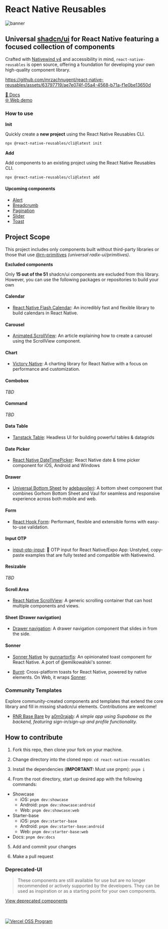 # React Native Reusables

![banner](https://github.com/mrzachnugent/react-native-reusables/assets/63797719/0eef0a6d-d8eb-4b52-a97d-fa3b1e534215)

## Universal [shadcn/ui](https://ui.shadcn.com) for React Native featuring a focused collection of components

Crafted with [Nativewind v4](https://www.nativewind.dev/) and accessibility in mind, `react-native-reusables` is open source, offering a foundation for developing your own high-quality component library.

https://github.com/mrzachnugent/react-native-reusables/assets/63797719/ae7e074f-05a4-4568-b71a-f1e0be13650d

[📖 Docs](https://rnr-docs.vercel.app/)
<br/>
[🌐 Web demo](https://rnr-showcase.vercel.app/)

### How to use

**Init**

Quickly create a **new project** using the React Native Reusables CLI.

```bash
npx @react-native-reusables/cli@latest init
```

**Add**

Add components to an existing project using the React Native Reusables CLI.

```bash
npx @react-native-reusables/cli@latest add
```

#### Upcoming components

- [Alert](https://ui.shadcn.com/docs/components/alert)
- [Breadcrumb](https://ui.shadcn.com/docs/components/breadcrumb)
- [Pagination](https://ui.shadcn.com/docs/components/pagination)
- [Slider](https://ui.shadcn.com/docs/components/slider)
- [Toast](https://ui.shadcn.com/docs/components/toast)

## Project Scope

This project includes only components built without third-party libraries or those that use [@rn-primitives](https://rnprimitives.com) _(universal radix-ui/primitives)_.

**Excluded components**

Only **15 out of the 51** shadcn/ui components are excluded from this library. However, you can use the following packages or repositories to build your own

#### Calendar

- [React Native Flash Calendar](https://github.com/MarceloPrado/flash-calendar): An incredibly fast and flexible library to build calendars in React Native.

#### Carousel

- [Animated.ScrollView](https://medium.com/timeless/building-a-gallery-carousel-in-react-native-using-reanimated-i-19b19e6b6b10): An article explaining how to create a carousel using the ScrollView component.

#### Chart

- [Victory Native](https://github.com/FormidableLabs/victory-native-xl): A charting library for React Native with a focus on performance and customization.

#### Combobox

_TBD_

#### Command

_TBD_

#### Data Table

- [Tanstack Table](https://tanstack.com/table/latest): Headless UI for building powerful tables & datagrids

#### Date Picker

- [React Native DateTimePicker](https://github.com/react-native-datetimepicker/datetimepicker): React Native date & time picker component for iOS, Android and Windows

#### Drawer

- [Universal Bottom Sheet](https://github.com/adebayoileri/universal-bottom-sheet) by [adebayoileri](https://github.com/adebayoileri): A bottom sheet component that combines Gorhom Bottom Sheet and Vaul for seamless and responsive experience across both mobile and web.

#### Form

- [React Hook Form](https://react-hook-form.com/get-started#ReactNative): Performant, flexible and extensible forms with easy-to-use validation.

#### Input OTP

- [input-otp-input](https://github.com/yjose/input-otp-native): 🔐 OTP input for React Native/Expo App: Unstyled, copy-paste examples that are fully tested and compatible with Nativewind.

#### Resizable

_TBD_

#### Scroll Area

- [React Native ScrollView](https://reactnative.dev/docs/scrollview): A generic scrolling container that can host multiple components and views.

#### Sheet (Drawer navigation)

- [Drawer navigation](https://reactnavigation.org/docs/drawer-based-navigation/): A drawer navigation component that slides in from the side.

#### Sonner

- [Sonner Native](https://github.com/gunnartorfis/sonner-native) by [gunnartorfis](https://github.com/gunnartorfis): An opinionated toast component for React Native. A port of @emilkowalski's sonner.

- [Burnt](https://www.npmjs.com/package/burnt): Cross-platform toasts for React Native, powered by native elements. On Web, it wraps [Sonner](https://github.com/emilkowalski/sonner).

### Community Templates

Explore community-created components and templates that extend the core library and fill in missing shadcn/ui elements. Contributions are welcome!

- [RNR Base Bare](https://github.com/a0m0rajab/rnr-base-bare) by [a0m0rajab](https://github.com/a0m0rajab): _A simple app using Supabase as the backend, featuring sign-in/sign-up and profile functionality._

## How to contribute

1. Fork this repo, then clone your fork on your machine.

2. Change directory into the cloned repo: `cd react-native-reusables`

3. Install the dependencies (**IMPORTANT:** Must use pnpm): `pnpm i`

4. From the root directory, start up desired app with the following commands:

- Showcase
  - iOS: `pnpm dev:showcase`
  - Android: `pnpm dev:showcase:android`
  - Web: `pnpm dev:showcase:web`
- Starter-base
  - iOS: `pnpm dev:starter-base`
  - Android: `pnpm dev:starter-base:android`
  - Web: `pnpm dev:starter-base:web`
- Docs: `pnpm dev:docs`

5. Add and commit your changes

6. Make a pull request

### Deprecated-UI

> These components are still available for use but are no longer recommended or actively supported by the developers. They can be used as inspiration or as a starting point for your own components.

[View deprecated components](/packages/reusables/src/components/deprecated-ui/README.md)

<br />
<br />
<a href="https://vercel.com/oss">
  <img alt="Vercel OSS Program" src="https://vercel.com/oss/program-badge.svg" />
</a>